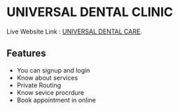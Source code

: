 # UNIVERSAL DENTAL CLINIC

Live Website Link : [UNIVERSAL DENTAL CARE](https://universal-dental-clinic.web.app/).

## Features

<ul>
<li>You can signup and login</li>
<li>Know about services</li>
<li>Private Routing</li>
<li>Know sevice procrdure</li>
<li>Book appointment in online</li>
</ul>
